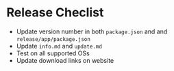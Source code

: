 # Release Checlist

- Update version number in both `package.json` and and `release/app/package.json`
- Update `info.md` and `update.md`
- Test on all supported OSs
- Update download links on website